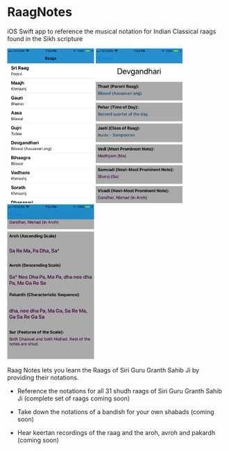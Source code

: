 # RaagNotes
iOS Swift app to reference the musical notation for Indian Classical raags found in the Sikh scripture

<span>
<img src="images/screen_1.png" width="200">
<img src="images/screen_2.png" width="200">
<img src="images/screen_3.png" width="200">
</span>

Raag Notes lets you learn the Raags of Siri Guru Granth Sahib Ji by providing their notations.

- Reference the notations for all 31 shudh raags of Siri Guru Granth Sahib Ji (complete set of raags coming soon)

- Take down the notations of a bandish for your own shabads (coming soon)

- Hear keertan recordings of the raag and the aroh, avroh and pakardh (coming soon)
